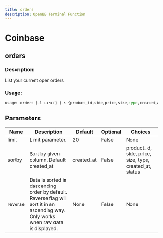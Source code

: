 ```yaml
---
title: orders
description: OpenBB Terminal Function
---
```


# Coinbase

## orders

### Description: 

List your current open orders

### Usage: 
```python
usage: orders [-l LIMIT] [-s {product_id,side,price,size,type,created_at,status}] [-r]
```

## Parameters

| Name | Description | Default | Optional | Choices |
| ---- | ----------- | ------- | -------- | ------- |
| limit | Limit parameter. | 20 | False | None |
| sortby | Sort by given column. Default: created_at | created_at | False | product_id, side, price, size, type, created_at, status |
| reverse | Data is sorted in descending order by default. Reverse flag will sort it in an ascending way. Only works when raw data is displayed. | None | False | None |


